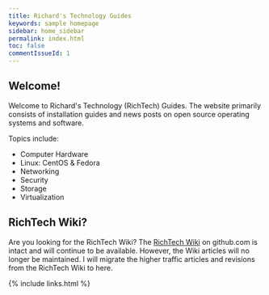 ```yaml
---
title: Richard's Technology Guides
keywords: sample homepage
sidebar: home_sidebar
permalink: index.html
toc: false
commentIssueId: 1
---
```


## Welcome!

Welcome to Richard's Technology (RichTech) Guides. The website primarily consists of installation guides and news posts on open source operating systems and software.

Topics include:

- Computer Hardware
- Linux: CentOS & Fedora
- Networking
- Security
- Storage
- Virtualization

## RichTech Wiki?

Are you looking for the RichTech Wiki? The [RichTech Wiki](https://github.com/rharmonson/richtech/wiki) on github.com is intact and will continue to be available. However, the Wiki articles will no longer be maintained. I will migrate the higher traffic articles and revisions from the RichTech Wiki to here.

{% include links.html %}
